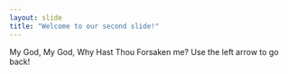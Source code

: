 ```yaml
---
layout: slide
title: "Welcome to our second slide!"
---
```

My God, My God, Why Hast Thou Forsaken me?
Use the left arrow to go back!
